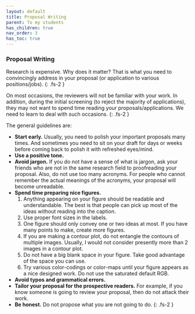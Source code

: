 ```yaml
---
layout: default
title: Proposal Writing
parent: To my students
has_children: true
nav_order: 3
has_toc: true
---
```



### Proposal Writing

Research is expensive. Why does it matter? That is what you need to convincingly address in your proposal (or application to various positions/jobs).
{: .fs-2 }

On most occasions, the reviewers will not be familiar with your work. In addition, during the initial screening (to reject the majority of applications), they may not want to spend time reading your proposals/applications. We need to learn to deal with such occasions.
{: .fs-2 }

The general guidelines are:
- **Start early.** Usually, you need to polish your important proposals many times. And sometimes you need to sit on your draft for days or weeks before coming back to polish it with refreshed eyes/mind.
- **Use a positive tone.**
- **Avoid jargon.**
    If you do not have a sense of what is jargon, ask your friends who are not in the same research field to proofreading your proposal. Also, do not use too many acronyms. For people who cannot remember the actual meanings of the acronyms, your proposal will become unreadable. 
- **Spend time preparing nice figures.**
    1. Anything appearing on your figure should be readable and understandable. The best is that people can pick up most of the ideas without reading into the caption.
    2. Use proper font sizes in the labels. 
    3. One figure should only convey one or two ideas at most. If you have many points to make, create more figures.
    4. If you are making a contour plot, do not entangle the contours of multiple images. Usually, I would not consider presently more than 2 images in a contour plot.
    5. Do not have a big blank space in your figure. Take good advantage of the space you can use.
    6. Try various color-codings or color-maps until your figure appears as a nice designed work. Do not use the saturated default RGB.
- **Avoid typos and grammatical errors.**
- **Tailor your proposal for the prospective readers.** For example, if you know someone is going to review your proposal, then do not attack their work.
- **Be honest.** Do not propose what you are not going to do.
{: .fs-2 }
